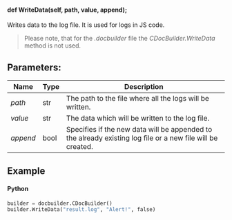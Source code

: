 #### def WriteData(self, path, value, append);

Writes data to the log file. It is used for logs in JS code.

> Please note, that for the *.docbuilder* file the *CDocBuilder.WriteData* method is not used.

## Parameters:

| Name     | Type | Description                                                                                                |
| -------- | ---- | ---------------------------------------------------------------------------------------------------------- |
| *path*   | str  | The path to the file where all the logs will be written.                                                   |
| *value*  | str  | The data which will be written to the log file.                                                            |
| *append* | bool | Specifies if the new data will be appended to the already existing log file or a new file will be created. |

## Example

#### Python

``` python
builder = docbuilder.CDocBuilder()
builder.WriteData("result.log", "Alert!", false)
```
